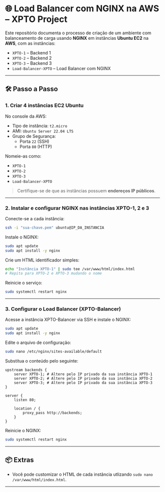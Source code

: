 # 🌐 Load Balancer com NGINX na AWS – XPTO Project

Este repositório documenta o processo de criação de um ambiente com balanceamento de carga usando **NGINX** em instâncias **Ubuntu EC2** na **AWS**, com as instâncias:

- `XPTO-1` – Backend 1
- `XPTO-2` – Backend 2
- `XPTO-3` – Backend 3
- `Load-Balancer-XPTO` – Load Balancer com NGINX

---

## 🛠️ Passo a Passo

### 1. Criar 4 instâncias EC2 Ubuntu

No console da AWS:

- Tipo de instância: `t2.micro`
- AMI: `Ubuntu Server 22.04 LTS`
- Grupo de Segurança:
  - Porta `22` (SSH)
  - Porta `80` (HTTP)

Nomeie-as como:
- `XPTO-1`
- `XPTO-2`
- `XPTO-3`
- `Load-Balancer-XPTO`

> Certifique-se de que as instâncias possuem **endereços IP públicos**.

---

### 2. Instalar e configurar NGINX nas instâncias XPTO-1, 2 e 3

Conecte-se a cada instância:

```bash
ssh -i "sua-chave.pem" ubuntu@IP_DA_INSTANCIA
```

Instale o NGINX:

```bash
sudo apt update
sudo apt install -y nginx
```

Crie um HTML identificador simples:

```bash
echo "Instância XPTO-1" | sudo tee /var/www/html/index.html
# Repita para XPTO-2 e XPTO-3 mudando o nome
```

Reinicie o serviço:

```bash
sudo systemctl restart nginx
```

---

### 3. Configurar o Load Balancer (XPTO-Balancer)

Acesse a instância XPTO-Balancer via SSH e instale o NGINX:

```bash
sudo apt update
sudo apt install -y nginx
```

Edite o arquivo de configuração:

```bash
sudo nano /etc/nginx/sites-available/default
```

Substitua o conteúdo pelo seguinte:

```nginx
upstream backends {
    server XPTO-1; # Altere pelo IP privado da sua instância XPTO-1
    server XPTO-2; # Altere pelo IP privado da sua instância XPTO-2
    server XPTO-3; # Altere pelo IP privado da sua instância XPTO-3
}

server {
    listen 80;

    location / {
        proxy_pass http://backends;
    }
}
```

Reinicie o NGINX:

```bash
sudo systemctl restart nginx
```

---

## 📦 Extras

- Você pode customizar o HTML de cada instância utlizando `sudo nano /var/www/html/index.html`.


---
